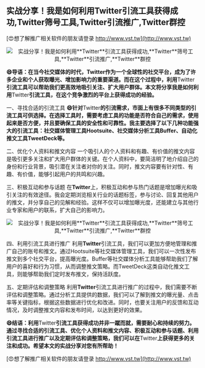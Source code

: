 ## **实战分享！我是如何利用**Twitter**引流工具获得成功,**Twitter**筛号工具,**Twitter**引流推广,**Twitter**群控**

[😍想了解推广相关软件的朋友请登录 http://www.vst.tw](http://www.vst.tw)

 <center><img src="https://vst.tw/MP4/tuiguang/png/2.png" alt="实战分享！我是如何利用**Twitter**引流工具获得成功,**Twitter**筛号工具,**Twitter**引流推广,**Twitter**群控"></center>

**😄导语：在当今社交媒体的时代，**Twitter**作为一个全球性的社交平台，成为了许多企业和个人获取曝光、增加影响力的重要渠道。而在这个过程中，利用**Twitter**引流工具可以帮助我们更高效地吸引关注、扩大用户群体。本文将分享我是如何利用**Twitter**引流工具，在这个竞争激烈的平台上获得成功的经验。**

一、寻找合适的引流工具
**😄针对**Twitter**的引流需求，市面上有很多不同类型的引流工具可供选择。在选择工具时，需要考虑工具的功能是否符合自己的需求，使用起来是否方便，并且要确保工具的安全性和可靠性。我主要选择了以下几种功能强大的引流工具：社交媒体管理工具Hootsuite、社交媒体分析工具Buffer、自动化推文工具TweetDeck等。**

二、优化个人资料和推文内容
一个吸引人的个人资料和有趣、有价值的推文内容是吸引更多关注和扩大用户群体的关键。在个人资料中，要简洁明了地介绍自己的身份和行业背景，吸引潜在关注者对你的关注。同时，推文内容要有针对性、有趣、有价值，能够引起用户的共鸣和兴趣。

三、积极互动和参与话题
在**Twitter**上，积极互动和参与热门话题是增加曝光和吸引关注的有效途径。我会定期浏览相关行业的话题标签，参与讨论、回复其他用户的推文，并分享自己的见解和经验。这样不仅可以增加曝光度，还能建立与其他行业专家和用户的联系，扩大自己的影响力。

 <center><img src="https://vst.tw/MP4/tuiguang/png/2.png" alt="实战分享！我是如何利用**Twitter**引流工具获得成功,**Twitter**筛号工具,**Twitter**引流推广,**Twitter**群控"></center>

四、利用引流工具进行推广
利用**Twitter**引流工具，我们可以更加方便地管理和推广自己的账号和推文。通过Hootsuite等社交媒体管理工具，我们可以一次性发布推文到多个社交平台，提高曝光度。Buffer等社交媒体分析工具能够帮助我们了解用户的喜好和行为习惯，从而调整推文策略。而TweetDeck这类自动化推文工具，则能够帮助我们定时发布推文，保持活跃度。

五、定期评估和调整策略
利用**Twitter**引流工具进行推广的过程中，我们需要不断评估和调整策略。通过分析工具提供的数据，我们可以了解到推文的曝光量、点击率等关键指标，根据这些数据进行优化和改进。同时，也要关注用户的反馈和互动情况，及时调整推文内容和发布时间，以达到更好的效果。

**😄结语：利用**Twitter**引流工具获得成功并非一蹴而就，需要耐心和持续的努力。通过寻找合适的引流工具、优化个人资料和推文内容、积极互动和参与话题、利用引流工具进行推广以及定期评估和调整策略，我们可以在**Twitter**上获得更多的关注和成功。希望本文的实战分享对您有所帮助！**

[😍想了解推广相关软件的朋友请登录 http://www.vst.tw](http://www.vst.tw)



